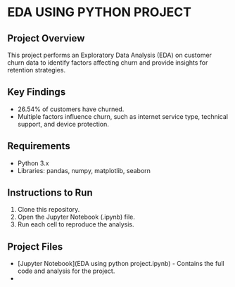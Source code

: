 # EDA USING PYTHON PROJECT

## Project Overview
This project performs an Exploratory Data Analysis (EDA) on customer churn data to identify factors affecting churn and provide insights for retention strategies.

## Key Findings
- 26.54% of customers have churned.
- Multiple factors influence churn, such as internet service type, technical support, and device protection.

## Requirements
- Python 3.x
- Libraries: pandas, numpy, matplotlib, seaborn

## Instructions to Run
1. Clone this repository.
2. Open the Jupyter Notebook (.ipynb) file.
3. Run each cell to reproduce the analysis.

## Project Files
- [Jupyter Notebook](EDA using python project.ipynb) - Contains the full code and analysis for the project.
-
